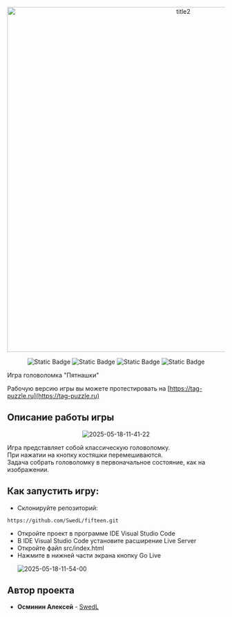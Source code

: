 <p align="center"><img src="https://i.ibb.co/YBJKdRjn/main-title.png" alt="title2" border="0" width="800"></p>

<p align="center">
  <img alt="Static Badge" src="https://img.shields.io/badge/_-TypeScript-3178c6">
  <img alt="Static Badge" src="https://img.shields.io/badge/_-HTML-e34c26">
  <img alt="Static Badge" src="https://img.shields.io/badge/_-Css-663399">
  <img alt="Static Badge" src="https://img.shields.io/badge/_-Sass-a53b70">
</p>

<p>Игра головоломка "Пятнашки"</p>

Рабочую версию игры вы можете протестировать на [https://tag-puzzle.ru](https://tag-puzzle.ru)

## Описание работы игры
<p align="center"><img src="https://i.ibb.co/GQXdpBmS/image-2025-10-16-104257711.png" alt="2025-05-18-11-41-22" border="0"></p>

Игра представляет собой классическую головоломку.<br>
При нажатии на кнопку костяшки перемешиваются.<br>
Задача собрать головоломку в первоначальное состояние, как на изображении.


## Как запустить игру:

- Склонируйте репозиторий:
```
https://github.com/SwedL/fifteen.git
```
 - Откройте проект в программе IDE Visual Studio Code
 - В IDE Visual Studio Code установите расширение Live Server
 - Откройте файл src/index.html
 - Нажмите в нижней части экрана кнопку Go Live <p align="left"><img src="https://i.ibb.co/b5Nz5Vyw/2025-05-18-11-54-00.png" alt="2025-05-18-11-54-00" border="0"></p>


## Автор проекта

* **Осминин Алексей** - [SwedL](https://github.com/SwedL)
